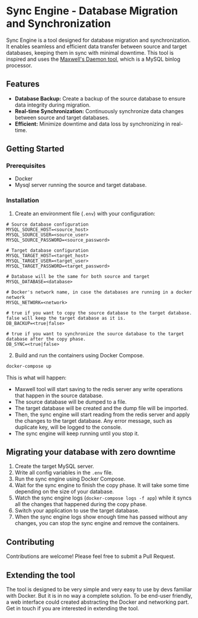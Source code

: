 # Sync Engine - Database Migration and Synchronization

Sync Engine is a tool designed for database migration and synchronization. It enables seamless and efficient data transfer between source and target databases, keeping them in sync with minimal downtime. This tool is inspired and uses the [Maxwell's Daemon tool](https://maxwells-daemon.io), which is a MySQL binlog processor.

## Features

- **Database Backup:** Create a backup of the source database to ensure data integrity during migration.
- **Real-time Synchronization:** Continuously synchronize data changes between source and target databases.
- **Efficient:** Minimize downtime and data loss by synchronizing in real-time.

## Getting Started

### Prerequisites

- Docker
- Mysql server running the source and target database.

### Installation

1. Create an environment file (`.env`) with your configuration:

```
# Source database configuration
MYSQL_SOURCE_HOST=<source_host>
MYSQL_SOURCE_USER=<source_user>
MYSQL_SOURCE_PASSWORD=<source_password>

# Target database configuration
MYSQL_TARGET_HOST=<target_host>
MYSQL_TARGET_USER=<target_user>
MYSQL_TARGET_PASSWORD=<target_password>

# Database will be the same for both source and target
MYSQL_DATABASE=<database>

# Docker's network name, in case the databases are running in a docker network
MYSQL_NETWORK=<network>

# true if you want to copy the source database to the target database. false will keep the target database as it is.
DB_BACKUP=<true|false>

# true if you want to synchronize the source database to the target database after the copy phase.
DB_SYNC=<true|false>
```

2. Build and run the containers using Docker Compose.

```bash
docker-compose up
```

This is what will happen:

- Maxwell tool will start saving to the redis server any write operations that happen in the source database.
- The source database will be dumped to a file.
- The target database will be created and the dump file will be imported.
- Then, the sync engine will start reading from the redis server and apply the changes to the target database. Any error message, such as duplicate key, will be logged to the console.
- The sync engine will keep running until you stop it.

## Migrating your database with zero downtime

1. Create the target MySQL server.
2. Write all config variables in the `.env` file.
3. Run the sync engine using Docker Compose.
4. Wait for the sync engine to finish the copy phase. It will take some time depending on the size of your database.
5. Watch the sync engine logs (`docker-compose logs -f app`) while it syncs all the changes that happened during the copy phase.
6. Switch your application to use the target database.
7. When the sync engine logs show enough time has passed without any changes, you can stop the sync engine and remove the containers.

## Contributing

Contributions are welcome! Please feel free to submit a Pull Request.

## Extending the tool

The tool is designed to be very simple and very easy to use by devs familiar with Docker. But it is in no way a complete solution. To be end-user friendly, a web interface could created abstracting the Docker and networking part. Get in touch if you are interested in extending the tool.